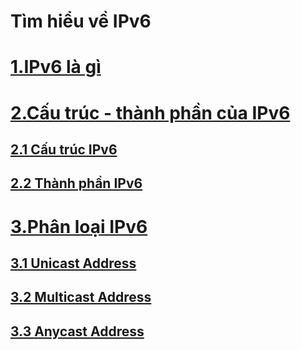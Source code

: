 # Tìm hiểu về IPv6
# [1.IPv6 là gì](https://github.com/ducthien1998/Thuc-tap-2023/blob/main/ThienBD/T%C3%ACm%20hi%E1%BB%83u%20v%E1%BB%81%20IPv6/docs/tailieu.md#1-ipv6-l%C3%A0-g%C3%AC)
# [2.Cấu trúc - thành phần của IPv6](https://github.com/ducthien1998/Thuc-tap-2023/blob/main/ThienBD/T%C3%ACm%20hi%E1%BB%83u%20v%E1%BB%81%20IPv6/docs/tailieu.md#2-c%E1%BA%A5u-tr%C3%BAc---th%C3%A0nh-ph%E1%BA%A7n-ipv6)
## [2.1 Cấu trúc IPv6](https://github.com/ducthien1998/Thuc-tap-2023/blob/main/ThienBD/T%C3%ACm%20hi%E1%BB%83u%20v%E1%BB%81%20IPv6/docs/tailieu.md#21-c%E1%BA%A5u-tr%C3%BAc-ipv6)
## [2.2 Thành phần IPv6](https://github.com/ducthien1998/Thuc-tap-2023/blob/main/ThienBD/T%C3%ACm%20hi%E1%BB%83u%20v%E1%BB%81%20IPv6/docs/tailieu.md#22-th%C3%A0nh-ph%E1%BA%A7n-ipv6)
# [3.Phân loại IPv6](https://github.com/ducthien1998/Thuc-tap-2023/blob/main/ThienBD/T%C3%ACm%20hi%E1%BB%83u%20v%E1%BB%81%20IPv6/docs/tailieu.md#3-ph%C3%A2n-lo%E1%BA%A1i-ipv6)
## [3.1 Unicast Address](https://github.com/ducthien1998/Thuc-tap-2023/blob/main/ThienBD/T%C3%ACm%20hi%E1%BB%83u%20v%E1%BB%81%20IPv6/docs/tailieu.md#31-unicast-address)
## [3.2 Multicast Address](https://github.com/ducthien1998/Thuc-tap-2023/blob/main/ThienBD/T%C3%ACm%20hi%E1%BB%83u%20v%E1%BB%81%20IPv6/docs/tailieu.md#32-multicast)
## [3.3 Anycast Address](https://github.com/ducthien1998/Thuc-tap-2023/blob/main/ThienBD/T%C3%ACm%20hi%E1%BB%83u%20v%E1%BB%81%20IPv6/docs/tailieu.md#32-multicast)